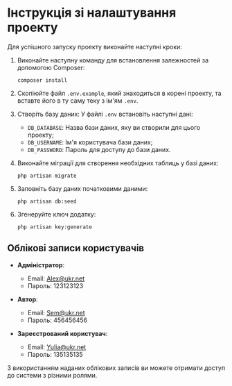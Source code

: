 # Інструкція зі налаштування проекту

Для успішного запуску проекту виконайте наступні кроки:

1. Виконайте наступну команду для встановлення залежностей за допомогою Composer:
    ```
    composer install
    ```

2. Скопіюйте файл `.env.example`, який знаходиться в корені проекту, та вставте його в ту саму теку з ім'ям `.env`.

3. Створіть базу даних:
   У файлі `.env` встановіть наступні дані:

    - `DB_DATABASE`: Назва бази даних, яку ви створили для цього проекту;
    - `DB_USERNAME`: Ім'я користувача бази даних;
    - `DB_PASSWORD`: Пароль для доступу до бази даних.

4. Виконайте міграції для створення необхідних таблиць у базі даних:
    ```
    php artisan migrate
    ```

5. Заповніть базу даних початковими даними:
    ```
    php artisan db:seed
    ```

6. Згенеруйте ключ додатку:
    ```
    php artisan key:generate
    ```

## Облікові записи користувачів

- **Адміністратор**:
    - Email: Alex@ukr.net
    - Пароль: 123123123

- **Автор**:
    - Email: Sem@ukr.net
    - Пароль: 456456456

- **Зареєстрований користувач**:
    - Email: Yulia@ukr.net
    - Пароль: 135135135

З використанням наданих облікових записів ви можете отримати доступ до системи з різними ролями.
